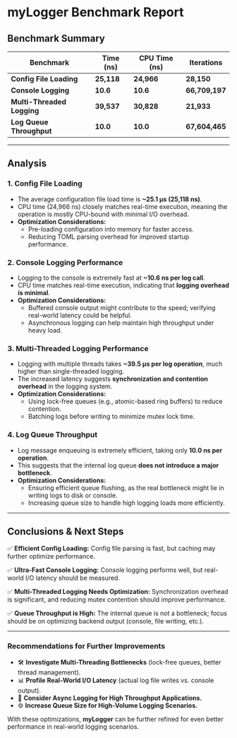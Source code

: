 # **myLogger Benchmark Report**

## **Benchmark Summary**
| Benchmark | Time (ns) | CPU Time (ns) | Iterations |
|-----------|----------|--------------|------------|
| **Config File Loading** | **25,118** | **24,966** | **28,150** |
| **Console Logging** | **10.6** | **10.6** | **66,709,197** |
| **Multi-Threaded Logging** | **39,537** | **30,828** | **21,933** |
| **Log Queue Throughput** | **10.0** | **10.0** | **67,604,465** |

---

## **Analysis**
### **1. Config File Loading**
- The average configuration file load time is **~25.1 µs (25,118 ns)**.
- CPU time (24,966 ns) closely matches real-time execution, meaning the operation is mostly CPU-bound with minimal I/O overhead.
- **Optimization Considerations:**
    - Pre-loading configuration into memory for faster access.
    - Reducing TOML parsing overhead for improved startup performance.

### **2. Console Logging Performance**
- Logging to the console is extremely fast at **~10.6 ns per log call**.
- CPU time matches real-time execution, indicating that **logging overhead is minimal**.
- **Optimization Considerations:**
    - Buffered console output might contribute to the speed; verifying real-world latency could be helpful.
    - Asynchronous logging can help maintain high throughput under heavy load.

### **3. Multi-Threaded Logging Performance**
- Logging with multiple threads takes **~39.5 µs per log operation**, much higher than single-threaded logging.
- The increased latency suggests **synchronization and contention overhead** in the logging system.
- **Optimization Considerations:**
    - Using lock-free queues (e.g., atomic-based ring buffers) to reduce contention.
    - Batching logs before writing to minimize mutex lock time.

### **4. Log Queue Throughput**
- Log message enqueuing is extremely efficient, taking only **10.0 ns per operation**.
- This suggests that the internal log queue **does not introduce a major bottleneck**.
- **Optimization Considerations:**
    - Ensuring efficient queue flushing, as the real bottleneck might lie in writing logs to disk or console.
    - Increasing queue size to handle high logging loads more efficiently.

---

## **Conclusions & Next Steps**
✅ **Efficient Config Loading:** Config file parsing is fast, but caching may further optimize performance.

✅ **Ultra-Fast Console Logging:** Console logging performs well, but real-world I/O latency should be measured.

✅ **Multi-Threaded Logging Needs Optimization:** Synchronization overhead is significant, and reducing mutex contention should improve performance.

✅ **Queue Throughput is High:** The internal queue is not a bottleneck; focus should be on optimizing backend output (console, file writing, etc.).

---

### **Recommendations for Further Improvements**
- 🛠 **Investigate Multi-Threading Bottlenecks** (lock-free queues, better thread management).
- 📊 **Profile Real-World I/O Latency** (actual log file writes vs. console output).
- 🚀 **Consider Async Logging for High Throughput Applications.**
- ⚙ **Increase Queue Size for High-Volume Logging Scenarios.**

With these optimizations, **myLogger** can be further refined for even better performance in real-world logging scenarios.

